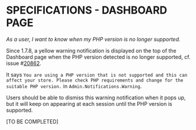 # **SPECIFICATIONS - DASHBOARD PAGE**


_As a user, I want to know when my PHP version is no longer supported._

Since 1.7.8, a yellow warning notification is displayed on the top of the Dashboard page when the PHP version detected is no longer supported, cf. issue #[20862](https://github.com/PrestaShop/PrestaShop/issues/20862).

It says `You are using a PHP version that is not supported and this can affect your store. Please check PHP requirements and change for the suitable PHP version.` in `Admin.Notifications.Warning`.

Users should be able to dismiss this warning notification when it pops up, but it will keep on appearing at each session until the PHP version is supported.

[TO BE COMPLETED]
